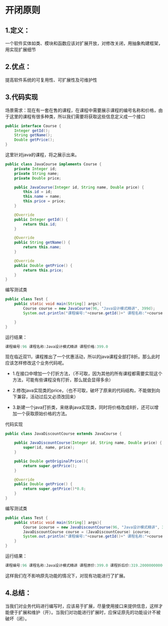 # 开闭原则

## 1.定义：

一个软件实体如类、模块和函数应该对扩展开放，对修改关闭，用抽象构建框架，用实现扩展细节

## 2.优点：

提高软件系统的可复用性、可扩展性及可维护性

## 3.代码实现

场景需求：现在有一套在售的课程，在课程中需要展示课程的编号名称和价格，由于这里的课程有很多种类，所以我们需要将获取这些信息定义成一个接口

```java
public interface Course {
    Integer getId();
    String getName();
    Double getPrice();
}
```

这里针对java的课程，将之展示出来。

```java
public class JavaCourse implements Course {
    private Integer id;
    private String name;
    private Double price;

    public JavaCourse(Integer id, String name, Double price) {
        this.id = id;
        this.name = name;
        this.price = price;
    }

    @Override
    public Integer getId() {
        return this.id;
    }

    @Override
    public String getName() {
        return this.name;
    }

    @Override
    public Double getPrice() {
        return this.price;
    }
}
```

编写测试类

```java
public class Test {
    public static void main(String[] args){
        Course course = new JavaCourse(96, "Java设计模式精讲", 399d);
        System.out.println("课程编号:"+course.getId()+" 课程名称:"+course.getName()+" 课程价格:"+course.getPrice());

    }
}
```

运行结果：

```java
课程编号:96 课程名称:Java设计模式精讲 课程价格:399.0
```

现在临近双11，课程推出了一个优惠活动，所以的java课程全部打8折。那么此时应该怎样修改这个业务代码呢。

- 1.在接口中增加一个打折方法，（不可取，因为其他的所有课程都需要实现这个方法，可能有些课程没有打折，那么就会显得多余）

- 2.修改java实现类的price，（也不可取，破坏了原来的代码结构，不能做到向下兼容，活动过后又必须改回来）
- 3.新建一个java打折类，来继承java实现类，同时将价格改成8折，还可以增加一个获取原始价格的方法。

代码实现

```java
public class JavaDiscountCourse extends JavaCourse {

    public JavaDiscountCourse(Integer id, String name, Double price) {
        super(id, name, price);
    }

    public Double getOriginalPrice(){
        return super.getPrice();
    }

    @Override
    public Double getPrice() {
        return super.getPrice()*0.8;
    }
}
```

编写测试类

```java
public class Test {
    public static void main(String[] args){
        Course icourse = new JavaDiscountCourse(96, "Java设计模式精讲", 399d);
        JavaDiscountCourse course = (JavaDiscountCourse) icourse;
        System.out.println("课程编号:"+course.getId()+" 课程名称:"+course.getName()+" 课程原价:"+course.getOriginalPrice()+" 课程折后价:"+course.getPrice());
    }
}
```

运行结果：

```java
课程编号:96 课程名称:Java设计模式精讲 课程原价:399.0 课程折后价:319.20000000000005
```

这样我们在不影响原先功能的情况下，对现有功能进行了扩展。

## 4.总结：

当我们对业务代码进行编写时，应该易于扩展，尽量使用接口来提供信息，这样才能便于扩展和维护（开）。当我们对功能进行扩展时，应保证原先的功能设计不被破坏（闭）。


